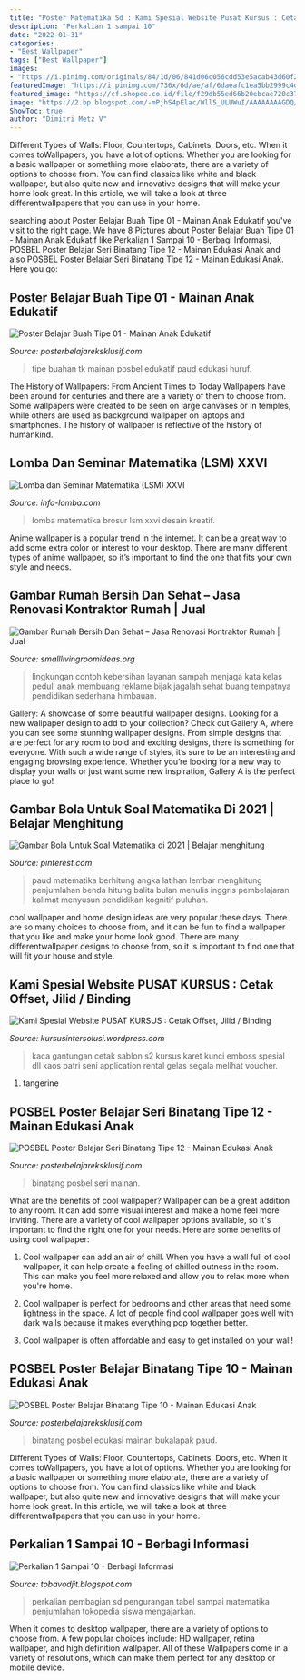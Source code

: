 ```yaml
---
title: "Poster Matematika Sd : Kami Spesial Website Pusat Kursus : Cetak Offset, Jilid / Binding"
description: "Perkalian 1 sampai 10"
date: "2022-01-31"
categories:
- "Best Wallpaper"
tags: ["Best Wallpaper"]
images:
- "https://i.pinimg.com/originals/84/1d/06/841d06c056cdd53e5acab43d60f259a1.jpg"
featuredImage: "https://i.pinimg.com/736x/6d/ae/af/6daeafc1ea5bb2999c4d977816c66de9.jpg"
featured_image: "https://cf.shopee.co.id/file/f29db55ed66b20ebcae720c37e08daa7"
image: "https://2.bp.blogspot.com/-mPjhS4pElac/Wll5_ULUWuI/AAAAAAAAGDQ/2NkzK3y3DSYmO3c8UNrcUa7UGHK6Nc7lQCLcBGAs/s1600/himatika-uny.jpg"
ShowToc: true
author: "Dimitri Metz V"
---
```



Different Types of Walls: Floor, Countertops, Cabinets, Doors, etc.
When it comes toWallpapers, you have a lot of options. Whether you are looking for a basic wallpaper or something more elaborate, there are a variety of options to choose from. You can find classics like white and black wallpaper, but also quite new and innovative designs that will make your home look great. In this article, we will take a look at three differentwallpapers that you can use in your home.

	

		
searching about Poster Belajar Buah Tipe 01 - Mainan Anak Edukatif you've visit to the right page. We have 8 Pictures about Poster Belajar Buah Tipe 01 - Mainan Anak Edukatif like Perkalian 1 Sampai 10 - Berbagi Informasi, POSBEL Poster Belajar Seri Binatang Tipe 12 - Mainan Edukasi Anak and also POSBEL Poster Belajar Seri Binatang Tipe 12 - Mainan Edukasi Anak. Here you go:
		
    
## Poster Belajar Buah Tipe 01 - Mainan Anak Edukatif

<img loading=lazy src="https://posterbelajareksklusif.com/wp-content/uploads/2019/05/poster-pendidikan_Mainan-Anak-Edukatif_alat-peraga-pendidikan_poster-belajar-Buah-Tipe-01.jpg" onerror="this.onerror=null;this.src='https://tse4.mm.bing.net/th?id=OIP.NJ-KJtgesFeJDd8aVw-qGQHaKw&amp;pid=15.1';" alt="Poster Belajar Buah Tipe 01 - Mainan Anak Edukatif">

_Source: posterbelajareksklusif.com_

>tipe buahan tk mainan posbel edukatif paud edukasi huruf. 

	

The History of Wallpapers: From Ancient Times to Today
Wallpapers have been around for centuries and there are a variety of them to choose from. Some wallpapers were created to be seen on large canvases or in temples, while others are used as background wallpaper on laptops and smartphones. The history of wallpaper is reflective of the history of humankind.

    
## Lomba Dan Seminar Matematika (LSM) XXVI

<img loading=lazy src="https://2.bp.blogspot.com/-mPjhS4pElac/Wll5_ULUWuI/AAAAAAAAGDQ/2NkzK3y3DSYmO3c8UNrcUa7UGHK6Nc7lQCLcBGAs/s1600/himatika-uny.jpg" onerror="this.onerror=null;this.src='https://tse2.mm.bing.net/th?id=OIP.JesJshSOaPq8UMkiNsGCOgHaKd&amp;pid=15.1';" alt="Lomba dan Seminar Matematika (LSM) XXVI">

_Source: info-lomba.com_

>lomba matematika brosur lsm xxvi desain kreatif. 

	

Anime wallpaper is a popular trend in the internet. It can be a great way to add some extra color or interest to your desktop. There are many different types of anime wallpaper, so it’s important to find the one that fits your own style and needs.

    
## Gambar Rumah Bersih Dan Sehat – Jasa Renovasi Kontraktor Rumah | Jual

<img loading=lazy src="https://i.pinimg.com/736x/6d/ae/af/6daeafc1ea5bb2999c4d977816c66de9.jpg" onerror="this.onerror=null;this.src='https://tse3.mm.bing.net/th?id=OIP.EDYXYQyFvet2oDu1kcdoRgHaJa&amp;pid=15.1';" alt="Gambar Rumah Bersih Dan Sehat – Jasa Renovasi Kontraktor Rumah | Jual">

_Source: smalllivingroomideas.org_

>lingkungan contoh kebersihan layanan sampah menjaga kata kelas peduli anak membuang reklame bijak jagalah sehat buang tempatnya pendidikan sederhana himbauan. 

	

Gallery: A showcase of some beautiful wallpaper designs.
Looking for a new wallpaper design to add to your collection? Check out Gallery A, where you can see some stunning wallpaper designs. From simple designs that are perfect for any room to bold and exciting designs, there is something for everyone. With such a wide range of styles, it’s sure to be an interesting and engaging browsing experience. Whether you’re looking for a new way to display your walls or just want some new inspiration, Gallery A is the perfect place to go!





	
	
    
## Gambar Bola Untuk Soal Matematika Di 2021 | Belajar Menghitung

<img loading=lazy src="https://i.pinimg.com/originals/84/1d/06/841d06c056cdd53e5acab43d60f259a1.jpg" onerror="this.onerror=null;this.src='https://tse1.mm.bing.net/th?id=OIP.QHNwvhow2xh1G_Nj-T7qbgHaKe&amp;pid=15.1';" alt="Gambar Bola Untuk Soal Matematika di 2021 | Belajar menghitung">

_Source: pinterest.com_

>paud matematika berhitung angka latihan lembar menghitung penjumlahan benda hitung balita bulan menulis inggris pembelajaran kalimat menyusun pendidikan kognitif puluhan. 

	

cool wallpaper and home design ideas are very popular these days. There are so many choices to choose from, and it can be fun to find a wallpaper that you like and make your home look good. There are many differentwallpaper designs to choose from, so it is important to find one that will fit your house and style.

    
## Kami Spesial Website PUSAT KURSUS : Cetak Offset, Jilid / Binding

<img loading=lazy src="https://kursusintersolusi.files.wordpress.com/2013/07/glasss-1333.jpg" onerror="this.onerror=null;this.src='https://tse3.mm.bing.net/th?id=OIP.NhnmM-FAGEEwzYBuml-uUwEsEC&amp;pid=15.1';" alt="Kami Spesial Website PUSAT KURSUS : Cetak Offset, Jilid / Binding">

_Source: kursusintersolusi.wordpress.com_

>kaca gantungan cetak sablon s2 kursus karet kunci emboss spesial dll kaos patri seni application rental gelas segala melihat voucher. 

	

1. tangerine 

    
## POSBEL Poster Belajar Seri Binatang Tipe 12 - Mainan Edukasi Anak

<img loading=lazy src="https://posterbelajareksklusif.com/wp-content/uploads/2019/05/poster-pendidikan_Mainan-Anak-Edukatif_alat-peraga-pendidikan_poster-belajar-Binatang-TIpe-12.jpg" onerror="this.onerror=null;this.src='https://tse2.mm.bing.net/th?id=OIP.ENlm4xtPS4Dafr9WpwZrfQHaFG&amp;pid=15.1';" alt="POSBEL Poster Belajar Seri Binatang Tipe 12 - Mainan Edukasi Anak">

_Source: posterbelajareksklusif.com_

>binatang posbel seri mainan. 

	

What are the benefits of cool wallpaper?
Wallpaper can be a great addition to any room. It can add some visual interest and make a home feel more inviting. There are a variety of cool wallpaper options available, so it's important to find the right one for your needs. Here are some benefits of using cool wallpaper: 
1. Cool wallpaper can add an air of chill. When you have a wall full of cool wallpaper, it can help create a feeling of chilled outness in the room. This can make you feel more relaxed and allow you to relax more when you're home. 

2. Cool wallpaper is perfect for bedrooms and other areas that need some lightness in the space. A lot of people find cool wallpaper goes well with dark walls because it makes everything pop together better. 

3. Cool wallpaper is often affordable and easy to get installed on your wall!

    
## POSBEL Poster Belajar Binatang Tipe 10 - Mainan Edukasi Anak

<img loading=lazy src="https://posterbelajareksklusif.com/wp-content/uploads/2019/05/poster-pendidikan_Mainan-Anak-Edukatif_alat-peraga-pendidikan_poster-belajar-Binatang-TIpe-10.jpg" onerror="this.onerror=null;this.src='https://tse2.mm.bing.net/th?id=OIP.PksgqngRiJnwUkynobnMygHaKw&amp;pid=15.1';" alt="POSBEL Poster Belajar Binatang Tipe 10 - Mainan Edukasi Anak">

_Source: posterbelajareksklusif.com_

>binatang posbel edukasi mainan bukalapak paud. 

	

Different Types of Walls: Floor, Countertops, Cabinets, Doors, etc.
When it comes toWallpapers, you have a lot of options. Whether you are looking for a basic wallpaper or something more elaborate, there are a variety of options to choose from. You can find classics like white and black wallpaper, but also quite new and innovative designs that will make your home look great. In this article, we will take a look at three differentwallpapers that you can use in your home.

    
## Perkalian 1 Sampai 10 - Berbagi Informasi

<img loading=lazy src="https://cf.shopee.co.id/file/f29db55ed66b20ebcae720c37e08daa7" onerror="this.onerror=null;this.src='https://tse4.mm.bing.net/th?id=OIP.8p21XtZrIOvK5yDDfgjapwHaHa&amp;pid=15.1';" alt="Perkalian 1 Sampai 10 - Berbagi Informasi">

_Source: tobavodjit.blogspot.com_

>perkalian pembagian sd pengurangan tabel sampai matematika penjumlahan tokopedia siswa mengajarkan. 

	

When it comes to desktop wallpaper, there are a variety of options to choose from. A few popular choices include: HD wallpaper, retina wallpaper, and high definition wallpaper. All of these Wallpapers come in a variety of resolutions, which can make them perfect for any desktop or mobile device. 


